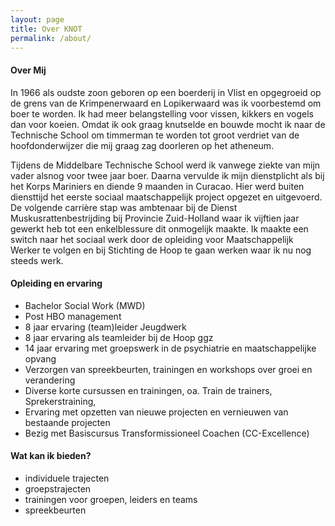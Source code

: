 ```yaml
---
layout: page
title: Over KNOT
permalink: /about/
---
```

#### Over Mij
In 1966 als oudste zoon geboren op een boerderij in Vlist en opgegroeid op de grens van de Krimpenerwaard en Lopikerwaard was ik voorbestemd om boer te worden. Ik had meer belangstelling voor vissen, kikkers en vogels dan voor koeien. Omdat ik ook graag knutselde en bouwde mocht ik naar de Technische School om timmerman te worden tot groot verdriet van de hoofdonderwijzer die mij graag zag doorleren op het atheneum.

Tijdens de Middelbare Technische School werd ik vanwege ziekte van mijn vader alsnog voor twee jaar boer. Daarna vervulde ik mijn dienstplicht als bij het Korps Mariniers en diende 9 maanden in Curacao. Hier werd buiten diensttijd het eerste sociaal maatschappelijk project opgezet en uitgevoerd. De volgende carrière stap was ambtenaar bij de Dienst Muskusrattenbestrijding bij Provincie Zuid-Holland waar ik vijftien jaar gewerkt heb tot een enkelblessure dit onmogelijk maakte. Ik maakte een switch naar het sociaal werk door de opleiding voor Maatschappelijk Werker te volgen en bij Stichting de Hoop te gaan werken waar ik nu nog steeds werk.


#### Opleiding en ervaring
- Bachelor Social Work (MWD)
- Post HBO management
- 8 jaar ervaring (team)leider Jeugdwerk
- 8 jaar ervaring als teamleider bij de Hoop ggz 
- 14 jaar ervaring met groepswerk in de psychiatrie en maatschappelijke opvang
- Verzorgen van spreekbeurten, trainingen en workshops over groei en verandering
- Diverse korte cursussen en trainingen, oa. Train de trainers, Sprekerstraining,
- Ervaring met opzetten van nieuwe projecten en vernieuwen van bestaande projecten
- Bezig met Basiscursus Transformissioneel Coachen (CC-Excellence)

#### Wat kan ik  bieden?
- individuele trajecten
- groepstrajecten
- trainingen voor groepen, leiders en teams
- spreekbeurten

